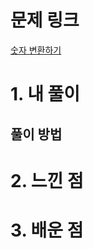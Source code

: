 # 문제 링크

[숫자 변환하기](https://school.programmers.co.kr/learn/courses/30/lessons/154538)

# 1. 내 풀이

## 풀이 방법

# 2. 느낀 점

# 3. 배운 점
